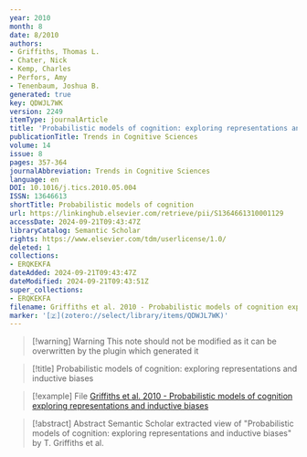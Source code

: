 ```yaml
---
year: 2010
month: 8
date: 8/2010
authors:
- Griffiths, Thomas L.
- Chater, Nick
- Kemp, Charles
- Perfors, Amy
- Tenenbaum, Joshua B.
generated: true
key: QDWJL7WK
version: 2249
itemType: journalArticle
title: 'Probabilistic models of cognition: exploring representations and inductive biases'
publicationTitle: Trends in Cognitive Sciences
volume: 14
issue: 8
pages: 357-364
journalAbbreviation: Trends in Cognitive Sciences
language: en
DOI: 10.1016/j.tics.2010.05.004
ISSN: 13646613
shortTitle: Probabilistic models of cognition
url: https://linkinghub.elsevier.com/retrieve/pii/S1364661310001129
accessDate: 2024-09-21T09:43:47Z
libraryCatalog: Semantic Scholar
rights: https://www.elsevier.com/tdm/userlicense/1.0/
deleted: 1
collections:
- ERQKEKFA
dateAdded: 2024-09-21T09:43:47Z
dateModified: 2024-09-21T09:43:51Z
super_collections:
- ERQKEKFA
filename: Griffiths et al. 2010 - Probabilistic models of cognition exploring representations and inductive biases
marker: '[🇿](zotero://select/library/items/QDWJL7WK)'
---
```



 > 
 > \[!warning\] Warning
 > This note should not be modified as it can be overwritten by the plugin which generated it

 > 
 > \[!title\] Probabilistic models of cognition: exploring representations and inductive biases

 > 
 > \[!example\] File
 > [Griffiths et al. 2010 - Probabilistic models of cognition exploring representations and inductive biases](Griffiths%20et%20al.%202010%20-%20Probabilistic%20models%20of%20cognition%20exploring%20representations%20and%20inductive%20biases.pdf)

 > 
 > \[!abstract\] Abstract
 > Semantic Scholar extracted view of "Probabilistic models of cognition: exploring representations and inductive biases" by T. Griffiths et al.
